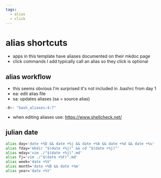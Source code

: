 ```yaml
---
tags:
  - alias 
  - click 
---
```

# alias shortcuts

- apps in this template have aliases documented on their mkdoc page
- click commands I add typically call an alias so they click is optional 

## alias workflow

- this seems obvious I'm surprised it's not included in .bashrc from day 1
- ea: edit alias file
- sa: updates aliases (sa = source alias)

```sh
-8<- "bash_aliases:4:7"
```

- when editing aliases use: <https://www.shellcheck.net/>

## julian date

```sh
alias day='date +%D && date +%j && date +%A && date +%d && date +%u'
alias fday='mkdir "$(date +%j)" && cd "$(date +%j)"'
alias mday='vim ./"$(date +%j)".md'
alias fj='vim ./"$(date +%F)".md'
alias week='date +%V'
alias month='date +%B && date +%m'
alias year='date +%Y'
```
